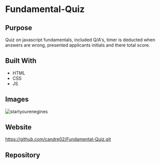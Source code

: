 # Fundamental-Quiz

## Purpose
Quiz on javascript fundamentals, included Q/A's, timer is deducted when answers are wrong, presented applicants initials and there total score.

## Built With
* HTML
* CSS
* JS

## Images
![startyourenegines](https://user-images.githubusercontent.com/81876258/137219936-045d6f23-8614-4568-a4af-25d9cd9f74ea.png)


## Website
https://github.com/candre02/Fundamental-Quiz.git

## Repository


